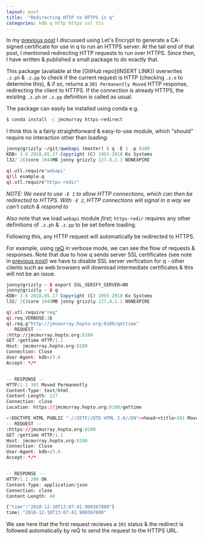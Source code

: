 ```yaml
---
layout: post
title:  "Redirecting HTTP to HTTPS in q"
categories: kdb q http https ssl tls
---
```


In my [previous post](https://jmcmurray.co.uk/kdb/q/https/api/2018/12/08/https-api-letencrypt.html)
I discussed using Let's Encrypt to generate a CA-signed certificate for use in
q to run an HTTPS server. At the tail end of that post, I mentioned redirecting
HTTP requests to run over HTTPS. Since then, I have written & published a small
package to do exactly that.

This package (available at the [GitHub repo](INSERT LINK)) overwrites `.z.ph` &
`.z.pp` to check if the current request is HTTP (checking `.z.e` to determine
this), & if so, returns a `301 Permanently Moved` HTTP response, redirecting
the client to HTTPS. If the connection is already HTTPS, the exisitng `.z.ph`
or `.z.pp` definition is called as usual.

The package can easily be installed using conda e.g.

```bash
$ conda install -c jmcmurray https-redirect
```

I think this is a fairly straightforward & easy-to-use module, which "should"
require no interaction other than loading:

```q
jonny@grizzly ~/git/qwebapi (master) $ q -E 1 -p 8100
KDB+ 3.6 2018.05.17 Copyright (C) 1993-2018 Kx Systems
l32/ 2()core 1944MB jonny grizzly 127.0.1.1 NONEXPIRE

q).utl.require"webapi"
q)\l example.q
q).utl.require"https-redir"
```

*NOTE: We need to use `-E 1` to allow HTTP connections, which can then be
redirected to HTTPS. With `-E 2`, HTTP connections will signal in a way we
can't catch & respond to*

Also note that we load `webapi` module *first*; `https-redir` requires any
other definitions of `.z.ph` & `.z.pp` to be set before loading.

Following this, any HTTP request will automatically be redirected to HTTPS.

For example, using [reQ](https://jmcmurray.co.uk/kdb/q/http/req/2018/06/19/req-0.1.1-release.html)
in verbose mode, we can see the flow of requests & responses. Note that due to
how q sends server SSL certificates (see note in [previous post](https://jmcmurray.co.uk/kdb/q/https/api/2018/12/08/https-api-letencrypt.html))
we have to disable SSL server verfication for q - other clients such as web
browsers will download intermediate certificates & this will not be an issue.

```q
jonny@grizzly ~ $ export SSL_VERIFY_SERVER=NO
jonny@grizzly ~ $ q
KDB+ 3.6 2018.05.17 Copyright (C) 1993-2018 Kx Systems
l32/ 2()core 1944MB jonny grizzly 127.0.1.1 NONEXPIRE

q).utl.require"req"
q).req.VERBOSE:1b
q).req.g"http://jmcmurray.hopto.org:8100/gettime"
-- REQUEST --
:http://jmcmurray.hopto.org:8100
GET /gettime HTTP/1.1
Host: jmcmurray.hopto.org:8100
Connection: Close
User-Agent: kdb+/3.6
Accept: */*


-- RESPONSE --
HTTP/1.1 301 Moved Permanently
Content-Type: text/html
Content-Length: 227
Connection: close
Location: https://jmcmurray.hopto.org:8100/gettime

<!DOCTYPE HTML PUBLIC "-//IETF//DTD HTML 2.0//EN"><head><title>301 Moved Permanently</title></head><body><h1>Moved Permanently</h1><p>The document has moved <a href="https://jmcmurray.hopto.org:8100/gettime">here</a></p></body>
-- REQUEST --
:https://jmcmurray.hopto.org:8100
GET /gettime HTTP/1.1
Host: jmcmurray.hopto.org:8100
Connection: Close
User-Agent: kdb+/3.6
Accept: */*


-- RESPONSE --
HTTP/1.1 200 OK
Content-Type: application/json
Connection: close
Content-Length: 40

{"time":"2018-12-10T13:07:41.900367000"}
time| "2018-12-10T13:07:41.900367000"
```

We see here that the first request recieves a `301` status & the redirect is
followed automatically by reQ to send the request to the HTTPS URL.
